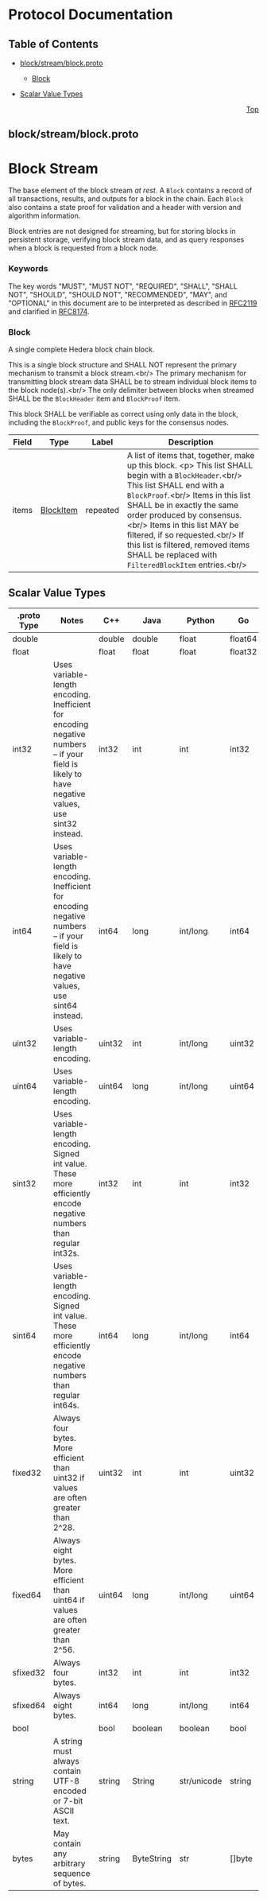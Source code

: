 # Protocol Documentation
<a name="top"></a>

## Table of Contents

- [block/stream/block.proto](#block_stream_block-proto)
    - [Block](#com-hedera-hapi-block-stream-Block)
  
- [Scalar Value Types](#scalar-value-types)



<a name="block_stream_block-proto"></a>
<p align="right"><a href="#top">Top</a></p>

## block/stream/block.proto
# Block Stream
The base element of the block stream _at rest_.
A `Block` contains a record of all transactions, results, and outputs for
a block in the chain. Each `Block` also contains a state proof for
validation and a header with version and algorithm information.

Block entries are not designed for streaming, but for storing blocks in
persistent storage, verifying block stream data, and as query responses
when a block is requested from a block node.

### Keywords
The key words &#34;MUST&#34;, &#34;MUST NOT&#34;, &#34;REQUIRED&#34;, &#34;SHALL&#34;, &#34;SHALL NOT&#34;,
&#34;SHOULD&#34;, &#34;SHOULD NOT&#34;, &#34;RECOMMENDED&#34;, &#34;MAY&#34;, and &#34;OPTIONAL&#34; in this
document are to be interpreted as described in
[RFC2119](https://www.ietf.org/rfc/rfc2119) and clarified in
[RFC8174](https://www.ietf.org/rfc/rfc8174).


<a name="com-hedera-hapi-block-stream-Block"></a>

### Block
A single complete Hedera block chain block.

This is a single block structure and SHALL NOT represent the primary
mechanism to transmit a block stream.&lt;br/&gt;
The primary mechanism for transmitting block stream data SHALL be to
stream individual block items to the block node(s).&lt;br/&gt;
The only delimiter between blocks when streamed SHALL be the `BlockHeader`
item and `BlockProof` item.

This block SHALL be verifiable as correct using only data in the block,
including the `BlockProof`, and public keys for the consensus nodes.


| Field | Type | Label | Description |
| ----- | ---- | ----- | ----------- |
| items | [BlockItem](#com-hedera-hapi-block-stream-BlockItem) | repeated | A list of items that, together, make up this block. &lt;p&gt; This list SHALL begin with a `BlockHeader`.&lt;br/&gt; This list SHALL end with a `BlockProof`.&lt;br/&gt; Items in this list SHALL be in exactly the same order produced by consensus.&lt;br/&gt; Items in this list MAY be filtered, if so requested.&lt;br/&gt; If this list is filtered, removed items SHALL be replaced with `FilteredBlockItem` entries.&lt;br/&gt; |





 

 

 

 



## Scalar Value Types

| .proto Type | Notes | C++ | Java | Python | Go | C# | PHP | Ruby |
| ----------- | ----- | --- | ---- | ------ | -- | -- | --- | ---- |
| <a name="double" /> double |  | double | double | float | float64 | double | float | Float |
| <a name="float" /> float |  | float | float | float | float32 | float | float | Float |
| <a name="int32" /> int32 | Uses variable-length encoding. Inefficient for encoding negative numbers – if your field is likely to have negative values, use sint32 instead. | int32 | int | int | int32 | int | integer | Bignum or Fixnum (as required) |
| <a name="int64" /> int64 | Uses variable-length encoding. Inefficient for encoding negative numbers – if your field is likely to have negative values, use sint64 instead. | int64 | long | int/long | int64 | long | integer/string | Bignum |
| <a name="uint32" /> uint32 | Uses variable-length encoding. | uint32 | int | int/long | uint32 | uint | integer | Bignum or Fixnum (as required) |
| <a name="uint64" /> uint64 | Uses variable-length encoding. | uint64 | long | int/long | uint64 | ulong | integer/string | Bignum or Fixnum (as required) |
| <a name="sint32" /> sint32 | Uses variable-length encoding. Signed int value. These more efficiently encode negative numbers than regular int32s. | int32 | int | int | int32 | int | integer | Bignum or Fixnum (as required) |
| <a name="sint64" /> sint64 | Uses variable-length encoding. Signed int value. These more efficiently encode negative numbers than regular int64s. | int64 | long | int/long | int64 | long | integer/string | Bignum |
| <a name="fixed32" /> fixed32 | Always four bytes. More efficient than uint32 if values are often greater than 2^28. | uint32 | int | int | uint32 | uint | integer | Bignum or Fixnum (as required) |
| <a name="fixed64" /> fixed64 | Always eight bytes. More efficient than uint64 if values are often greater than 2^56. | uint64 | long | int/long | uint64 | ulong | integer/string | Bignum |
| <a name="sfixed32" /> sfixed32 | Always four bytes. | int32 | int | int | int32 | int | integer | Bignum or Fixnum (as required) |
| <a name="sfixed64" /> sfixed64 | Always eight bytes. | int64 | long | int/long | int64 | long | integer/string | Bignum |
| <a name="bool" /> bool |  | bool | boolean | boolean | bool | bool | boolean | TrueClass/FalseClass |
| <a name="string" /> string | A string must always contain UTF-8 encoded or 7-bit ASCII text. | string | String | str/unicode | string | string | string | String (UTF-8) |
| <a name="bytes" /> bytes | May contain any arbitrary sequence of bytes. | string | ByteString | str | []byte | ByteString | string | String (ASCII-8BIT) |

